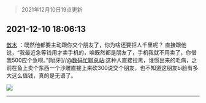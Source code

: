> 2021年12月10日19点更新
<link rel="stylesheet" href="https://cdn.jsdelivr.net/gh/taotie6/sampleJSON@main/css/photo_show.css">
<meta name="referrer" content="no-referrer" />


 ## 2021-12-10 18:06:13 

 [㪚木](https://www.coolapk.com/feed/32035456?shareKey=YzQwYWRlOWY2MDA1NjFiMzMyZTE~) ：既然他都要主动跟你交个朋友了，你为啥还要拒人千里呢？
直接跟他说，“我最近急等钱用才卖手机的，咱既然都是朋友了，手机我就不用卖了，你借我500应个急呗。”[呲牙]//<a class="feed-link-uname" href="/u/数码忙聊总站">@数码忙聊总站</a>:这种人直接拉黑，谁惯出来的毛病，之前在鱼上卖个东西一个沙雕直接上来砍300说交个朋友<!--break-->，也不知道这朋友bi脸有多大这么值钱，真的是无语了。 

<div class="album">
<img class="img-item" src="http://image.coolapk.com/feed/2018/1217/07/1081091_1545003920_5732@216x196.gif" />
</div>

 ------- 

